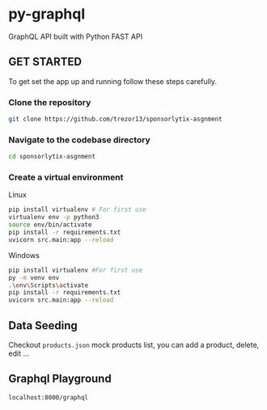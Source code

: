 # py-graphql
GraphQL API built with Python FAST API

## GET STARTED
To get set the app up and running follow these steps carefully.

### Clone the repository

```bash
git clone https://github.com/trezor13/sponsorlytix-asgnment
```

### Navigate to the codebase directory

```bash
cd sponsorlytix-asgnment
```

### Create a virtual environment
Linux

```bash
pip install virtualenv # For first use
virtualenv env -p python3
source env/bin/activate
pip install -r requirements.txt
uvicorn src.main:app --reload
```

Windows

```bash
pip install virtualenv #For first use
py -m venv env
.\env\Scripts\activate
pip install -r requirements.txt
uvicorn src.main:app --reload
```
## Data Seeding
Checkout ```products.json``` mock products list, you can add a product, delete, edit ...

## Graphql Playground
```
localhost:8000/graphql
```
